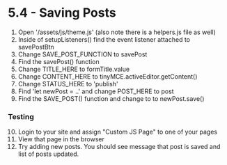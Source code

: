 # 5.4 - Saving Posts

1. Open '/assets/js/theme.js' (also note there is a helpers.js file as well)
2. Inside of setupListeners() find the event listener attached to savePostBtn
3. Change SAVE_POST_FUNCTION to savePost
4. Find the savePost() function
5. Change TITLE_HERE to formTitle.value
6. Change CONTENT_HERE to tinyMCE.activeEditor.getContent()
7. Change STATUS_HERE to 'publish'
8. Find 'let newPost = ..' and change POST_HERE to post
9. Find the SAVE_POST() function and change to to newPost.save()


### Testing
10. Login to your site and assign "Custom JS Page" to one of your pages
11. View that page in the browser
12. Try adding new posts.  You should see message that post is saved and list of posts updated.

